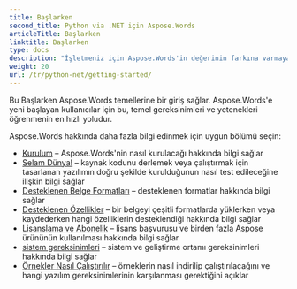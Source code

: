 ```yaml
---
title: Başlarken
second_title: Python via .NET için Aspose.Words
articleTitle: Başlarken
linktitle: Başlarken
type: docs
description: "İşletmeniz için Aspose.Words'in değerinin farkına varmaya başlamak için Python via .NET temelleri için Aspose.Words'e yönelik bu girişi kullanın."
weight: 20
url: /tr/python-net/getting-started/
---
```


Bu Başlarken Aspose.Words temellerine bir giriş sağlar. Aspose.Words'e yeni başlayan kullanıcılar için bu, temel gereksinimleri ve yetenekleri öğrenmenin en hızlı yoludur.

Aspose.Words hakkında daha fazla bilgi edinmek için uygun bölümü seçin:

- [Kurulum](/words/tr/python-net/installation/) – Aspose.Words'nin nasıl kurulacağı hakkında bilgi sağlar
- [Selam Dünya!](/words/tr/python-net/hello-world/) – kaynak kodunu derlemek veya çalıştırmak için tasarlanan yazılımın doğru şekilde kurulduğunun nasıl test edileceğine ilişkin bilgi sağlar
- [Desteklenen Belge Formatları](/words/tr/python-net/supported-document-formats/) – desteklenen formatlar hakkında bilgi sağlar
- [Desteklenen Özellikler](/words/tr/python-net/features/) – bir belgeyi çeşitli formatlarda yüklerken veya kaydederken hangi özelliklerin desteklendiği hakkında bilgi sağlar
- [Lisanslama ve Abonelik](/words/tr/python-net/licensing/) – lisans başvurusu ve birden fazla Aspose ürününün kullanılması hakkında bilgi sağlar
- [sistem gereksinimleri](/words/tr/python-net/system-requirements/) – sistem ve geliştirme ortamı gereksinimleri hakkında bilgi sağlar
- [Örnekler Nasıl Çalıştırılır](/words/tr/python-net/how-to-run-the-examples/) – örneklerin nasıl indirilip çalıştırılacağını ve hangi yazılım gereksinimlerinin karşılanması gerektiğini açıklar

